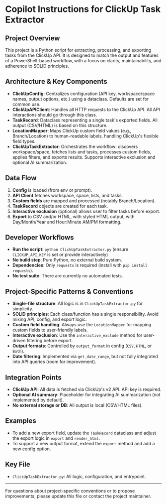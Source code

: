 # Copilot Instructions for ClickUp Task Extractor

## Project Overview
This project is a Python script for extracting, processing, and exporting tasks from the ClickUp API. It is designed to match the output and features of a PowerShell-based workflow, with a focus on clarity, maintainability, and adherence to SOLID principles.

## Architecture & Key Components
- **ClickUpConfig**: Centralizes configuration (API key, workspace/space names, output options, etc.) using a dataclass. Defaults are set for common use.
- **ClickUpAPIClient**: Handles all HTTP requests to the ClickUp API. All API interactions should go through this class.
- **TaskRecord**: Dataclass representing a single task's exported fields. All output (CSV/HTML) is based on this structure.
- **LocationMapper**: Maps ClickUp custom field values (e.g., Branch/Location) to human-readable labels, handling ClickUp's flexible field types.
- **ClickUpTaskExtractor**: Orchestrates the workflow: discovers workspace/space, fetches lists and tasks, processes custom fields, applies filters, and exports results. Supports interactive exclusion and optional AI summarization.

## Data Flow
1. **Config** is loaded (from env or prompt).
2. **API Client** fetches workspace, space, lists, and tasks.
3. **Custom fields** are mapped and processed (notably Branch/Location).
4. **TaskRecord** objects are created for each task.
5. **Interactive exclusion** (optional) allows user to filter tasks before export.
6. **Export** to CSV and/or HTML, with styled HTML output, with Day/Month/Year and Hour:Minute AM/PM formatting.

## Developer Workflows
- **Run the script**: `python ClickUpTaskExtractor.py` (ensure `CLICKUP_API_KEY` is set or provide interactively)
- **No build step**: Pure Python, no external build system.
- **Dependencies**: Only `requests` is required (install with `pip install requests`).
- **No test suite**: There are currently no automated tests.

## Project-Specific Patterns & Conventions
- **Single-file structure**: All logic is in `ClickUpTaskExtractor.py` for simplicity.
- **SOLID principles**: Each class/function has a single responsibility. Avoid mixing API, config, and export logic.
- **Custom field handling**: Always use the `LocationMapper` for mapping custom fields to user-friendly labels.
- **Interactive exclusion**: Use the `interactive_exclude` method for user-driven filtering before export.
- **Output formats**: Controlled by `output_format` in config (`CSV`, `HTML`, or `Both`).
- **Date filtering**: Implemented via `get_date_range`, but not fully integrated into API queries (room for improvement).

## Integration Points
- **ClickUp API**: All data is fetched via ClickUp's v2 API. API key is required.
- **Optional AI summary**: Placeholder for integrating AI summarization (not implemented by default).
- **No external storage or DB**: All output is local (CSV/HTML files).

## Examples
- To add a new export field, update the `TaskRecord` dataclass and adjust the export logic in `export` and `render_html`.
- To support a new output format, extend the `export` method and add a new config option.

## Key File
- `ClickUpTaskExtractor.py`: All logic, configuration, and entrypoint.

---

For questions about project-specific conventions or to propose improvements, please update this file or contact the project maintainer.
